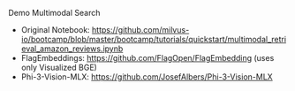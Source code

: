 Demo Multimodal Search

- Original Notebook: https://github.com/milvus-io/bootcamp/blob/master/bootcamp/tutorials/quickstart/multimodal_retrieval_amazon_reviews.ipynb
- FlagEmbeddings: https://github.com/FlagOpen/FlagEmbedding (uses only Visualized BGE)
- Phi-3-Vision-MLX: https://github.com/JosefAlbers/Phi-3-Vision-MLX

